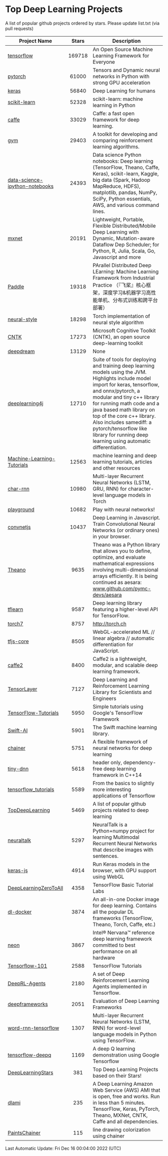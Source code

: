 # Top Deep Learning Projects
A list of popular github projects ordered by stars.
Please update list.txt (via pull requests)

|Project Name| Stars | Description |
| ---------- |:-----:| ----------- |
| [tensorflow](https://github.com/tensorflow/tensorflow) | 169718 | An Open Source Machine Learning Framework for Everyone |
| [pytorch](https://github.com/pytorch/pytorch) | 61000 | Tensors and Dynamic neural networks in Python with strong GPU acceleration |
| [keras](https://github.com/keras-team/keras) | 56840 | Deep Learning for humans |
| [scikit-learn](https://github.com/scikit-learn/scikit-learn) | 52328 | scikit-learn: machine learning in Python |
| [caffe](https://github.com/BVLC/caffe) | 33029 | Caffe: a fast open framework for deep learning. |
| [gym](https://github.com/openai/gym) | 29403 | A toolkit for developing and comparing reinforcement learning algorithms. |
| [data-science-ipython-notebooks](https://github.com/donnemartin/data-science-ipython-notebooks) | 24393 | Data science Python notebooks: Deep learning (TensorFlow, Theano, Caffe, Keras), scikit-learn, Kaggle, big data (Spark, Hadoop MapReduce, HDFS), matplotlib, pandas, NumPy, SciPy, Python essentials, AWS, and various command lines. |
| [mxnet](https://github.com/apache/mxnet) | 20191 | Lightweight, Portable, Flexible Distributed/Mobile Deep Learning with Dynamic, Mutation-aware Dataflow Dep Scheduler; for Python, R, Julia, Scala, Go, Javascript and more |
| [Paddle](https://github.com/PaddlePaddle/Paddle) | 19318 | PArallel Distributed Deep LEarning: Machine Learning Framework from Industrial Practice （『飞桨』核心框架，深度学习&机器学习高性能单机、分布式训练和跨平台部署） |
| [neural-style](https://github.com/jcjohnson/neural-style) | 18298 | Torch implementation of neural style algorithm |
| [CNTK](https://github.com/microsoft/CNTK) | 17273 | Microsoft Cognitive Toolkit (CNTK), an open source deep-learning toolkit |
| [deepdream](https://github.com/google/deepdream) | 13129 | None |
| [deeplearning4j](https://github.com/deeplearning4j/deeplearning4j) | 12710 | Suite of tools for deploying and training deep learning models using the JVM. Highlights include model import for keras, tensorflow, and onnx/pytorch, a modular and tiny c++ library for running math code and a java based math library on top of the core c++ library. Also includes samediff: a pytorch/tensorflow like library for running deep learning using automatic differentiation. |
| [Machine-Learning-Tutorials](https://github.com/ujjwalkarn/Machine-Learning-Tutorials) | 12563 | machine learning and deep learning tutorials, articles and other resources  |
| [char-rnn](https://github.com/karpathy/char-rnn) | 10980 | Multi-layer Recurrent Neural Networks (LSTM, GRU, RNN) for character-level language models in Torch |
| [playground](https://github.com/tensorflow/playground) | 10682 | Play with neural networks! |
| [convnetjs](https://github.com/karpathy/convnetjs) | 10437 | Deep Learning in Javascript. Train Convolutional Neural Networks (or ordinary ones) in your browser. |
| [Theano](https://github.com/Theano/Theano) | 9635 | Theano was a Python library that allows you to define, optimize, and evaluate mathematical expressions involving multi-dimensional arrays efficiently. It is being continued as aesara: www.github.com/pymc-devs/aesara |
| [tflearn](https://github.com/tflearn/tflearn) | 9587 | Deep learning library featuring a higher-level API for TensorFlow. |
| [torch7](https://github.com/torch/torch7) | 8757 | http://torch.ch |
| [tfjs-core](https://github.com/tensorflow/tfjs-core) | 8505 | WebGL-accelerated ML // linear algebra // automatic differentiation for JavaScript. |
| [caffe2](https://github.com/facebookarchive/caffe2) | 8400 | Caffe2 is a lightweight, modular, and scalable deep learning framework. |
| [TensorLayer](https://github.com/tensorlayer/TensorLayer) | 7127 | Deep Learning and Reinforcement Learning Library for Scientists and Engineers  |
| [TensorFlow-Tutorials](https://github.com/nlintz/TensorFlow-Tutorials) | 5950 | Simple tutorials using Google's TensorFlow Framework |
| [Swift-AI](https://github.com/Swift-AI/Swift-AI) | 5901 | The Swift machine learning library. |
| [chainer](https://github.com/chainer/chainer) | 5751 | A flexible framework of neural networks for deep learning |
| [tiny-dnn](https://github.com/tiny-dnn/tiny-dnn) | 5618 | header only, dependency-free deep learning framework in C++14 |
| [tensorflow_tutorials](https://github.com/pkmital/tensorflow_tutorials) | 5589 | From the basics to slightly more interesting applications of Tensorflow |
| [TopDeepLearning](https://github.com/aymericdamien/TopDeepLearning) | 5469 | A list of popular github projects related to deep learning |
| [neuraltalk](https://github.com/karpathy/neuraltalk) | 5297 | NeuralTalk is a Python+numpy project for learning Multimodal Recurrent Neural Networks that describe images with sentences. |
| [keras-js](https://github.com/transcranial/keras-js) | 4914 | Run Keras models in the browser, with GPU support using WebGL |
| [DeepLearningZeroToAll](https://github.com/hunkim/DeepLearningZeroToAll) | 4358 | TensorFlow Basic Tutorial Labs |
| [dl-docker](https://github.com/floydhub/dl-docker) | 3874 | An all-in-one Docker image for deep learning. Contains all the popular DL frameworks (TensorFlow, Theano, Torch, Caffe, etc.) |
| [neon](https://github.com/NervanaSystems/neon) | 3867 | Intel® Nervana™ reference deep learning framework committed to best performance on all hardware |
| [Tensorflow-101](https://github.com/sjchoi86/Tensorflow-101) | 2588 | TensorFlow Tutorials |
| [DeepRL-Agents](https://github.com/awjuliani/DeepRL-Agents) | 2180 | A set of Deep Reinforcement Learning Agents implemented in Tensorflow. |
| [deepframeworks](https://github.com/zer0n/deepframeworks) | 2051 | Evaluation of Deep Learning Frameworks |
| [word-rnn-tensorflow](https://github.com/hunkim/word-rnn-tensorflow) | 1307 | Multi-layer Recurrent Neural Networks (LSTM, RNN) for word-level language models in Python using TensorFlow. |
| [tensorflow-deepq](https://github.com/siemanko/tensorflow-deepq) | 1169 | A deep Q learning demonstration using Google Tensorflow |
| [DeepLearningStars](https://github.com/hunkim/DeepLearningStars) | 381 | Top Deep Learning Projects based on their Stars! |
| [dlami](https://github.com/ritchieng/dlami) | 235 | A Deep Learning Amazon Web Service (AWS) AMI that is open, free and works. Run in less than 5 minutes. TensorFlow, Keras, PyTorch, Theano, MXNet, CNTK, Caffe and all dependencies. |
| [PaintsChainer](https://github.com/taizan/PaintsChainer) | 115 | line drawing colorization using chainer |

Last Automatic Update: Fri Dec 16 00:04:00 2022 (UTC)
